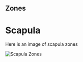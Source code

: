 ## Zones

# Scapula

Here is an image of scapula zones

![Scapula Zones](../../images/zones/scapula.png)
